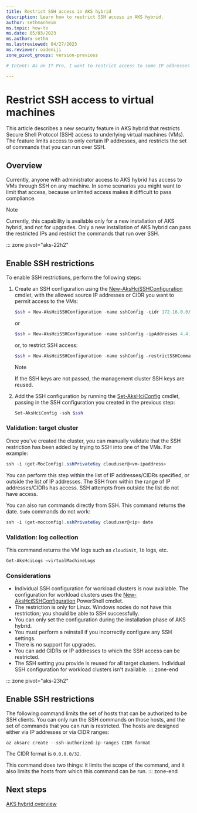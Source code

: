 ```yaml
---
title: Restrict SSH access in AKS hybrid
description: Learn how to restrict SSH access in AKS hybrid.
author: sethmanheim
ms.topic: how-to
ms.date: 05/03/2023
ms.author: sethm 
ms.lastreviewed: 04/27/2023
ms.reviewer: oadeniji
zone_pivot_groups: version-previous

# Intent: As an IT Pro, I want to restrict access to some IP addresses and CIDRs in AKS hybrid.

---
```


# Restrict SSH access to virtual machines

This article describes a new security feature in AKS hybrid that restricts Secure Shell Protocol (SSH) access to underlying virtual machines (VMs). The feature limits access to only certain IP addresses, and restricts the set of commands that you can run over SSH.

## Overview

Currently, anyone with administrator access to AKS hybrid has access to VMs through SSH on any machine. In some scenarios you might want to limit that access, because unlimited access makes it difficult to pass compliance.

> [!NOTE]
> Currently, this capability is available only for a new installation of AKS hybrid, and not for upgrades. Only a new installation of AKS hybrid can pass the restricted IPs and restrict the commands that run over SSH.

::: zone pivot="aks-22h2"

## Enable SSH restrictions

To enable SSH restrictions, perform the following steps:

1. Create an SSH configuration using the [New-AksHciSSHConfiguration](reference/ps/new-akshcisshconfiguration.md) cmdlet, with the allowed source IP addresses or CIDR you want to permit access to the VMs:

   ```powershell
   $ssh = New-AksHciSSHConfiguration -name sshConfig -cidr 172.16.0.0/24
   ```

   or

   ```powershell
   $ssh = New-AksHciSSHConfiguration -name sshConfig -ipAddresses 4.4.4.4,8.8.8.8
   ```
   
   or, to restrict SSH access: 
   
   ```powershell
   $ssh = New-AksHciSSHConfiguration -name sshConfig –restrictSSHCommands 
   ```
      
   > [!NOTE]
   > If the SSH keys are not passed, the management cluster SSH keys are reused.

1. Add the SSH configuration by running the [Set-AksHciConfig](reference/ps/set-akshciconfig.md) cmdlet, passing in the SSH configuration you created in the previous step:

   ```powershell
   Set-AksHciConfig -ssh $ssh
   ```

### Validation: target cluster

Once you've created the cluster, you can manually validate that the SSH restriction has been added by trying to SSH into one of the VMs. For example:

```powershell
ssh -i (get-MocConfig).sshPrivateKey clouduser@<vm-ipaddress>
```

You can perform this step within the list of IP addresses/CIDRs specified, or outside the list of IP addresses. The SSH from within the range of IP addresses/CIDRs has access. SSH attempts from outside the list do not have access.

You can also run commands directly from SSH. This command returns the date. `Sudo` commands do not work:

```powershell
ssh -i (get-mocconfig).sshPrivateKey clouduser@<ip> date 
```

### Validation: log collection 

This command returns the VM logs such as `cloudinit`, `lb` logs, etc.

```powershell
Get-AksHciLogs –virtualMachineLogs
```

### Considerations

- Individual SSH configuration for workload clusters is now available. The configuration for workload clusters uses the [New-AksHciSSHConfiguration](reference/ps/new-akshcisshconfiguration.md) PowerShell cmdlet.
- The restriction is only for Linux. Windows nodes do not have this restriction; you should be able to SSH successfully. 
- You can only set the configuration during the installation phase of AKS hybrid.
- You must perform a reinstall if you incorrectly configure any SSH settings.
- There is no support for upgrades.
- You can add CIDRs or IP addresses to which the SSH access can be restricted.
- The SSH setting you provide is reused for all target clusters. Individual SSH configuration for workload clusters isn't available.
::: zone-end

::: zone pivot="aks-23h2"
## Enable SSH restrictions

The following command limits the set of hosts that can be authorized to be SSH clients. You can only run the SSH commands on those hosts, and the set of commands that you can run is restricted. The hosts are designed either via IP addresses or via CIDR ranges:

```azurecli
az aksarc create --ssh-authorized-ip-ranges CIDR format
```

The CIDR format is `0.0.0.0/32`.

This command does two things: it limits the scope of the command, and it also limits the hosts from which this command can be run.
::: zone-end

## Next steps

[AKS hybrid overview](aks-hybrid-options-overview.md)
